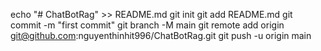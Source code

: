 echo "# ChatBotRag" >> README.md
git init
git add README.md
git commit -m "first commit"
git branch -M main
git remote add origin git@github.com:nguyenthinhit996/ChatBotRag.git
git push -u origin main
